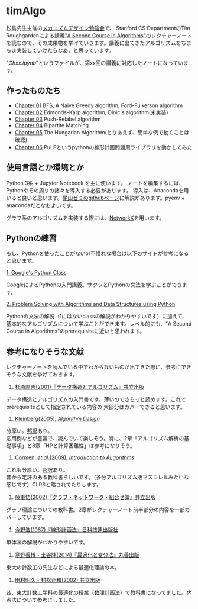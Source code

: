 # timAlgo

松島先生主催の[メカニズムデザイン勉強会](http://www.econexp.org/hitoshi/AMFmeeting.htm)で、
Stanford CS DepartmentのTim Roughgardenによる講義["A Second Course in Algorithms"](http://theory.stanford.edu/~tim/w16/w16.html)のレクチャーノートを読むので、その成果物を挙げていきます。講義に出てきたアルゴリズムをちまちま実装していけたらなあ、と思っています。

"*Chxx.ipynb*"というファイルが、第xx回の講義に対応したノートになっています。

## 作ったものたち

* [Chapter 01](http://nbviewer.jupyter.org/github/okuchap/timAlgo/blob/master/Ch01.ipynb)
BFS, A Naive Greedy algorithm, Ford-Fulkerson algorithm
* [Chapter 02](http://nbviewer.jupyter.org/github/okuchap/timAlgo/blob/master/Ch02.ipynb) Edmonds-Karp algorithm, Dinic's algorithm(未実装)
* [Chapter 03](http://nbviewer.jupyter.org/github/okuchap/timAlgo/blob/master/Ch03.ipynb) Push-Relabel algorithm
* [Chapter 04](http://nbviewer.jupyter.org/github/okuchap/timAlgo/blob/master/Ch04.ipynb) Bipartite Matching
* [Chapter 05](http://nbviewer.jupyter.org/github/okuchap/timAlgo/blob/master/Ch05.ipynb) The Hungarian Algorithm(とりあえず、簡単な例で動くことは確認)
* [Chapter 06](http://nbviewer.jupyter.org/github/okuchap/timAlgo/blob/master/Ch06.ipynb) PuLPというpythonの線形計画問題用ライブラリを動かしてみた

## 使用言語とか環境とか
Python 3系 + Jupyter Notebook を主に使います。
ノートを編集するには、Pythonやその周りの諸々を導入する必要があります。
導入は、Anacondaを用いると良いと思います。[尾山ゼミのgithubページ](https://github.com/OyamaZemi/StudyNotes/blob/master/README.md)に解説があります。pyenv + anacondaだとなおよいです。

グラフ系のアルゴリズムを実装する際には、[NetworkX](https://networkx.github.io/)を用います。

## Pythonの練習
もし、Pythonを使ったことがないor不慣れな場合は以下のサイトが参考になると思います。

[1. Google's Python Class](https://developers.google.com/edu/python/)

GoogleによるPythonの入門講義。サクッとPythonの文法を学ぶことができます。
  
[2. Problem Solving with Algorithms and Data Structures using Python](http://interactivepython.org/runestone/static/pythonds/index.html#)

Pythonの文法の解説（1にはないclassの解説がわかりやすいです）に加えて、基本的なアルゴリズムについて学ぶことができます。レベル的にも、"A Second Course in Algorithms"のprerequisiteに近いと思われます。

## 参考になりそうな文献
レクチャーノートを読んでいる中でわからないものが出てきた際に、参考にできそうな文献を挙げておきます。

1. [杉原厚吉(2001)『データ構造とアルゴリズム』共立出版](https://www.amazon.co.jp/%E3%83%87%E3%83%BC%E3%82%BF%E6%A7%8B%E9%80%A0%E3%81%A8%E3%82%A2%E3%83%AB%E3%82%B4%E3%83%AA%E3%82%BA%E3%83%A0-%E6%9D%89%E5%8E%9F-%E5%8E%9A%E5%90%89/dp/4320120345)

データ構造とアルゴリズムの入門書です。薄いのでさらっと読めます。これでprerequisiteとして指定されている内容の
大部分はカバーできると思います。

1. [Kleinberg(2005), *Algorithm Design*](https://www.amazon.com/Algorithm-Design-Jon-Kleinberg/dp/0321295358)

分厚い。[邦訳](https://www.amazon.co.jp/%E3%82%A2%E3%83%AB%E3%82%B4%E3%83%AA%E3%82%BA%E3%83%A0%E3%83%87%E3%82%B6%E3%82%A4%E3%83%B3-Jon-Kleinberg/dp/4320122178)あり。  
応用例などが豊富で、読んでいて楽しそう。特に、2章「アルゴリズム解析の基礎事項」と8章「NPと計算困難性」は参考になりそう。

1. [Cormen, *et al.*(2009), *Introduction to ALgorithms*](https://www.amazon.com/Introduction-Algorithms-3rd-MIT-Press/dp/0262033844)

これも分厚い。[邦訳](https://www.amazon.co.jp/%E3%82%A2%E3%83%AB%E3%82%B4%E3%83%AA%E3%82%BA%E3%83%A0%E3%82%A4%E3%83%B3%E3%83%88%E3%83%AD%E3%83%80%E3%82%AF%E3%82%B7%E3%83%A7%E3%83%B3-%E7%AC%AC3%E7%89%88-%E7%B7%8F%E5%90%88%E7%89%88-%E4%B8%96%E7%95%8C%E6%A8%99%E6%BA%96MIT%E6%95%99%E7%A7%91%E6%9B%B8-%E3%82%B3%E3%83%AB%E3%83%A1%E3%83%B3/dp/476490408X)あり。  
昔から定評のある教科書らしいです。（多分アルゴリズム版マスコレルみたいな感じです）CLRSと略されてたりします。

1. [藤重悟(2002)『グラフ・ネットワーク・組合せ論』共立出版](https://www.amazon.co.jp/%E3%82%B0%E3%83%A9%E3%83%95%E3%83%BB%E3%83%8D%E3%83%83%E3%83%88%E3%83%AF%E3%83%BC%E3%82%AF%E3%83%BB%E7%B5%84%E5%90%88%E3%81%9B%E8%AB%96-%E5%B7%A5%E7%B3%BB%E6%95%B0%E5%AD%A6%E8%AC%9B%E5%BA%A7-18-%E8%97%A4%E9%87%8D-%E6%82%9F/dp/4320016173)

グラフ理論についての教科書。2章がレクチャーノート前半部分の内容を一部カバーしています。

1. [今野浩(1987)『線形計画法』日科技連出版社](https://www.amazon.co.jp/%E7%B7%9A%E5%BD%A2%E8%A8%88%E7%94%BB%E6%B3%95-%E4%BB%8A%E9%87%8E-%E6%B5%A9/dp/4817150149)

単体法の解説がわかりやすいです。

1. [寒野善博・土谷隆(2014)『最適化と変分法』丸善出版](https://www.amazon.co.jp/%E5%9F%BA%E7%A4%8E%E7%B3%BB-%E6%95%B0%E5%AD%A6-%E6%9C%80%E9%81%A9%E5%8C%96%E3%81%A8%E5%A4%89%E5%88%86%E6%B3%95-%E6%9D%B1%E4%BA%AC%E5%A4%A7%E5%AD%A6%E5%B7%A5%E5%AD%A6%E6%95%99%E7%A8%8B-%E5%AF%92%E9%87%8E/dp/4621088548)

東大の計数工の先生などによる最適化理論の本。

1. [田村明久・村松正和(2002) 共立出版](https://www.amazon.co.jp/%E6%9C%80%E9%81%A9%E5%8C%96%E6%B3%95-%E5%B7%A5%E7%B3%BB%E6%95%B0%E5%AD%A6%E8%AC%9B%E5%BA%A7-17-%E7%94%B0%E6%9D%91-%E6%98%8E%E4%B9%85/dp/4320016165)

昔、東大計数工学科の最適化の授業（数理計画法）で教科書になってました。内点法について参考にしました。